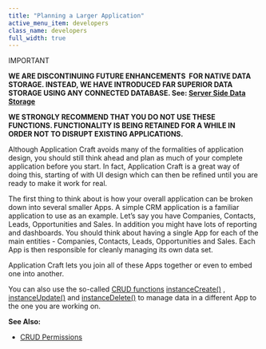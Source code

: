 ```yaml
---
title: "Planning a Larger Application"
active_menu_item: developers
class_name: developers
full_width: true
---
```



IMPORTANT

**WE ARE DISCONTINUING FUTURE ENHANCEMENTS  FOR NATIVE DATA STORAGE. INSTEAD, WE HAVE INTRODUCED FAR SUPERIOR DATA STORAGE USING ANY CONNECTED DATABASE. See: [Server Side Data Storage](../../../data-storage/server-side-data-storage/)**

**WE STRONGLY RECOMMEND THAT YOU DO NOT USE THESE FUNCTIONS. FUNCTIONALITY IS BEING RETAINED FOR A WHILE IN ORDER NOT TO DISRUPT EXISTING APPLICATIONS.**

Although Application Craft avoids many of the formalities of application design, you should still think ahead and plan as much of your complete application before you start. In fact, Application Craft is a great way of doing this, starting of with UI design which can then be refined until you are ready to make it work for real.

The first thing to think about is how your overall application can be broken down into several smaller Apps. A simple CRM application is a familiar application to use as an example. Let’s say you have Companies, Contacts, Leads, Opportunities and Sales. In addition you might have lots of reporting and dashboards. You should think about having a single App for each of the main entities - Companies, Contacts, Leads, Opportunities and Sales. Each App is then responsible for cleanly managing its own data set.

Application Craft lets you join all of these Apps together or even to embed one into another.

You can also use the so-called [CRUD functions](crud--create-read-update-dele.htm) [instanceCreate()](../../../scripting-apis/client-api/instance-data-functions/instancecreate) , [instanceUpdate()](../../../scripting-apis/client-api/instance-data-functions/instancesave) and [instanceDelete()](../../../scripting-apis/client-api/instance-data-functions/instancedelete) to manage data in a different App to the one you are working on.

**See Also:**

 - [CRUD Permissions](crud-in-detail/using-ac-app-storage/crud-permissions)

